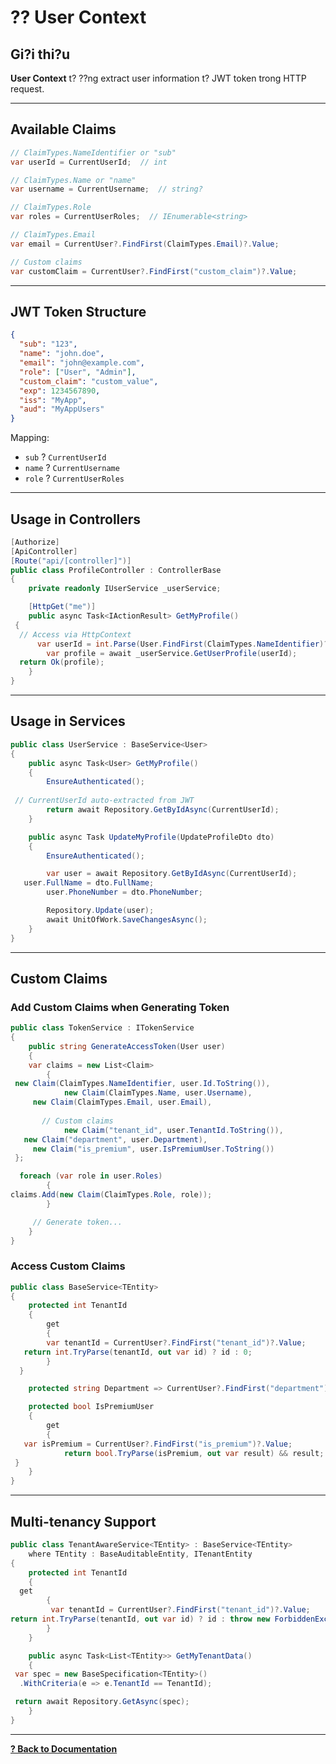 # ?? User Context

## Gi?i thi?u

**User Context** t? ??ng extract user information t? JWT token trong HTTP request.

---

## Available Claims

```csharp
// ClaimTypes.NameIdentifier or "sub"
var userId = CurrentUserId;  // int

// ClaimTypes.Name or "name"
var username = CurrentUsername;  // string?

// ClaimTypes.Role
var roles = CurrentUserRoles;  // IEnumerable<string>

// ClaimTypes.Email
var email = CurrentUser?.FindFirst(ClaimTypes.Email)?.Value;

// Custom claims
var customClaim = CurrentUser?.FindFirst("custom_claim")?.Value;
```

---

## JWT Token Structure

```json
{
  "sub": "123",
  "name": "john.doe",
  "email": "john@example.com",
  "role": ["User", "Admin"],
  "custom_claim": "custom_value",
  "exp": 1234567890,
  "iss": "MyApp",
  "aud": "MyAppUsers"
}
```

Mapping:
- `sub` ? `CurrentUserId`
- `name` ? `CurrentUsername`
- `role` ? `CurrentUserRoles`

---

## Usage in Controllers

```csharp
[Authorize]
[ApiController]
[Route("api/[controller]")]
public class ProfileController : ControllerBase
{
    private readonly IUserService _userService;

    [HttpGet("me")]
    public async Task<IActionResult> GetMyProfile()
 {
  // Access via HttpContext
      var userId = int.Parse(User.FindFirst(ClaimTypes.NameIdentifier)?.Value ?? "0");
        var profile = await _userService.GetUserProfile(userId);
  return Ok(profile);
    }
}
```

---

## Usage in Services

```csharp
public class UserService : BaseService<User>
{
    public async Task<User> GetMyProfile()
    {
        EnsureAuthenticated();
   
 // CurrentUserId auto-extracted from JWT
        return await Repository.GetByIdAsync(CurrentUserId);
    }

    public async Task UpdateMyProfile(UpdateProfileDto dto)
    {
        EnsureAuthenticated();

        var user = await Repository.GetByIdAsync(CurrentUserId);
   user.FullName = dto.FullName;
        user.PhoneNumber = dto.PhoneNumber;

        Repository.Update(user);
        await UnitOfWork.SaveChangesAsync();
    }
}
```

---

## Custom Claims

### Add Custom Claims when Generating Token

```csharp
public class TokenService : ITokenService
{
    public string GenerateAccessToken(User user)
    {
    var claims = new List<Claim>
        {
 new Claim(ClaimTypes.NameIdentifier, user.Id.ToString()),
            new Claim(ClaimTypes.Name, user.Username),
     new Claim(ClaimTypes.Email, user.Email),
         
       // Custom claims
            new Claim("tenant_id", user.TenantId.ToString()),
   new Claim("department", user.Department),
     new Claim("is_premium", user.IsPremiumUser.ToString())
 };

  foreach (var role in user.Roles)
        {
claims.Add(new Claim(ClaimTypes.Role, role));
        }

     // Generate token...
    }
}
```

### Access Custom Claims

```csharp
public class BaseService<TEntity>
{
    protected int TenantId
    {
        get
        {
        var tenantId = CurrentUser?.FindFirst("tenant_id")?.Value;
   return int.TryParse(tenantId, out var id) ? id : 0;
        }
  }

    protected string Department => CurrentUser?.FindFirst("department")?.Value ?? "Unknown";

    protected bool IsPremiumUser
    {
        get
        {
   var isPremium = CurrentUser?.FindFirst("is_premium")?.Value;
            return bool.TryParse(isPremium, out var result) && result;
 }
    }
}
```

---

## Multi-tenancy Support

```csharp
public class TenantAwareService<TEntity> : BaseService<TEntity>
    where TEntity : BaseAuditableEntity, ITenantEntity
{
    protected int TenantId
    {
  get
        {
         var tenantId = CurrentUser?.FindFirst("tenant_id")?.Value;
return int.TryParse(tenantId, out var id) ? id : throw new ForbiddenException("No tenant");
        }
    }

    public async Task<List<TEntity>> GetMyTenantData()
    {
 var spec = new BaseSpecification<TEntity>()
  .WithCriteria(e => e.TenantId == TenantId);

 return await Repository.GetAsync(spec);
    }
}
```

---

**[? Back to Documentation](../README.md)**
